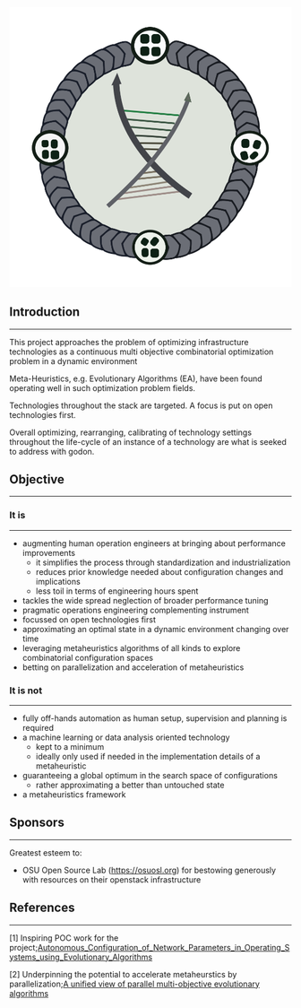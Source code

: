 <!--
Copyright (c) 2019 Matthias Tafelmeier.

This file is part of godon

godon is free software: you can redistribute it and/or modify
it under the terms of the GNU Affero General Public License as
published by the Free Software Foundation, either version 3 of the
License, or (at your option) any later version.

godon is distributed in the hope that it will be useful,
but WITHOUT ANY WARRANTY; without even the implied warranty of
MERCHANTABILITY or FITNESS FOR A PARTICULAR PURPOSE.  See the
GNU Affero General Public License for more details.

You should have received a copy of the GNU Affero General Public License
along with this godon. If not, see <http://www.gnu.org/licenses/>.
-->

![Emblem](https://raw.githubusercontent.com/cherusk/godon/master/docs_content/logo.svg?sanitize=true)


## Introduction
-------------

This project approaches the problem of optimizing infrastructure technologies 
as a continuous multi objective combinatorial optimization problem in a dynamic environment

Meta-Heuristics, e.g. Evolutionary Algorithms (EA), have been found operating well in
such optimization problem fields.

Technologies throughout the stack are targeted. A focus is put on open technologies first.

Overall optimizing, rearranging, calibrating of technology settings throughout the life-cycle of an instance
of a technology are what is seeked to address with godon.

## Objective
-------------

### It is
-------------

* augmenting human operation engineers at bringing about performance improvements
    * it simplifies the process through standardization and industrialization
    * reduces prior knowledge needed about configuration changes and implications
    * less toil in terms of engineering hours spent
* tackles the wide spread neglection of broader performance tuning
* pragmatic operations engineering complementing instrument
* focussed on open technologies first
* approximating an optimal state in a dynamic environment changing over time
* leveraging metaheuristics algorithms of all kinds to explore combinatorial configuration spaces
* betting on parallelization and acceleration of metaheuristics

### It is not
-------------

* fully off-hands automation as human setup, supervision and planning is required
* a machine learning or data analysis oriented technology
    * kept to a minimum
    * ideally only used if needed in the implementation details of a metaheuristic
* guaranteeing a global optimum in the search space of configurations
    * rather approximating a better than untouched state
* a metaheuristics framework

## Sponsors
-------------

Greatest esteem to:

* OSU Open Source Lab (https://osuosl.org) for bestowing generously with resources on their openstack infrastructure

## References 
-------------

[1] Inspiring POC work for the project;[Autonomous_Configuration_of_Network_Parameters_in_Operating_Systems_using_Evolutionary_Algorithms](https://www.researchgate.net/publication/327392488_Autonomous_Configuration_of_Network_Parameters_in_Operating_Systems_using_Evolutionary_Algorithms)

[2] Underpinning the potential to accelerate metaheurstics by parallelization;[A unified view of parallel multi-objective evolutionary
algorithms](https://hal.archives-ouvertes.fr/hal-02304734/document)
